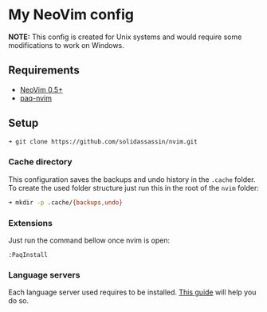 # My NeoVim config

**NOTE:** This config is created for Unix systems and would require some
modifications to work on Windows.

## Requirements

- [NeoVim 0.5+](https://github.com/neovim/neovim/wiki/Installing-Neovim)
- [paq-nvim](https://github.com/savq/paq-nvim#installation)

## Setup

```sh
➜ git clone https://github.com/solidassassin/nvim.git
```

### Cache directory

This configuration saves the backups and undo history in the `.cache` folder.
To create the used folder structure just run this in the root of the `nvim` folder:

```sh
➜ mkdir -p .cache/{backups,undo}
```

### Extensions

Just run the command bellow once nvim is open:

```vim
:PaqInstall
```

### Language servers

Each language server used requires to be installed.
[This guide](https://github.com/neovim/nvim-lspconfig/blob/master/CONFIG.md) will help you do so.

